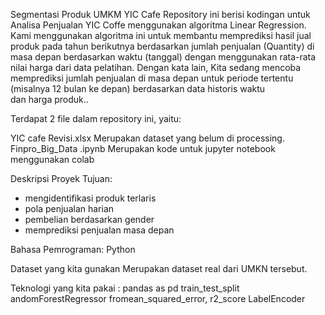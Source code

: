 Segmentasi Produk UMKM YIC Cafe
Repository ini berisi kodingan untuk Analisa Penjualan YIC Coffe menggunakan algoritma Linear Regression. Kami menggunakan algoritma ini untuk membantu memprediksi hasil jual produk pada tahun berikutnya berdasarkan jumlah penjualan (Quantity) di masa depan berdasarkan waktu (tanggal) dengan menggunakan rata-rata nilai harga dari data pelatihan.
Dengan kata lain, Kita sedang mencoba memprediksi jumlah penjualan di masa depan untuk periode tertentu (misalnya 12 bulan ke depan) berdasarkan data historis waktu dan harga produk..

Terdapat 2 file dalam repository ini, yaitu:

YIC cafe Revisi.xlsx
Merupakan dataset yang belum di processing.
Finpro_Big_Data .ipynb
Merupakan kode untuk jupyter notebook menggunakan colab




Deskripsi Proyek
Tujuan: 
- mengidentifikasi produk terlaris
- pola penjualan harian
- pembelian berdasarkan gender
- memprediksi penjualan masa depan

Bahasa Pemrograman: Python

Dataset yang kita gunakan Merupakan dataset real dari UMKN tersebut.

Teknologi yang kita pakai : 
 pandas as pd
 train_test_split
andomForestRegressor 
fromean_squared_error, r2_score
LabelEncoder
